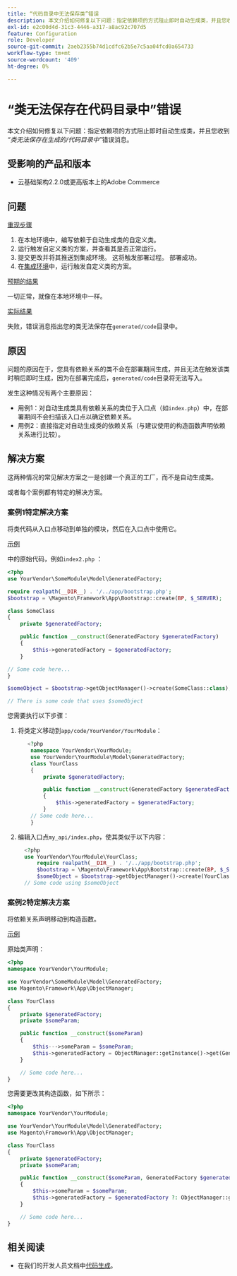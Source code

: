 ```yaml
---
title: “代码目录中无法保存类”错误
description: 本文介绍如何修复以下问题：指定依赖项的方式阻止即时自动生成类，并且您收到*“类无法保存在生成的/代码目录中”*错误消息。
exl-id: e2c00d4d-31c3-4446-a317-a8ac92c707d5
feature: Configuration
role: Developer
source-git-commit: 2aeb2355b74d1cdfc62b5e7c5aa04fcd0a654733
workflow-type: tm+mt
source-wordcount: '409'
ht-degree: 0%

---
```


# “类无法保存在代码目录中”错误

本文介绍如何修复以下问题：指定依赖项的方式阻止即时自动生成类，并且您收到&#x200B;*“类无法保存在生成的/代码目录中”*&#x200B;错误消息。

## 受影响的产品和版本

* 云基础架构2.2.0或更高版本上的Adobe Commerce

## 问题

<u>重现步骤</u>

1. 在本地环境中，编写依赖于自动生成类的自定义类。
1. 运行触发自定义类的方案，并查看其是否正常运行。
1. 提交更改并将其推送到集成环境。 这将触发部署过程。 部署成功。
1. 在[集成环境](/help/announcements/adobe-commerce-announcements/integration-environment-enhancement-request-pro-and-starter.md)中，运行触发自定义类的方案。

<u>预期的结果</u>

一切正常，就像在本地环境中一样。

<u>实际结果</u>

失败，错误消息指出您的类无法保存在`generated/code`目录中。

## 原因

问题的原因在于，您具有依赖关系的类不会在部署期间生成，并且无法在触发该类时稍后即时生成，因为在部署完成后，`generated/code`目录将无法写入。

发生这种情况有两个主要原因：

* 用例1：对自动生成类具有依赖关系的类位于入口点（如`index.php`）中，在部署期间不会扫描该入口点以确定依赖关系。
* 用例2：直接指定对自动生成类的依赖关系（与建议使用的构造函数声明依赖关系进行比较）。

## 解决方案

这两种情况的常见解决方案之一是创建一个真正的工厂，而不是自动生成类。

或者每个案例都有特定的解决方案。

### 案例1特定解决方案

将类代码从入口点移动到单独的模块，然后在入口点中使用它。

<u>示例</u>

中的原始代码，例如`index2.php` ：

```php
<?php
use YourVendor\SomeModule\Model\GeneratedFactory;

require realpath(__DIR__) . '/../app/bootstrap.php';
$bootstrap = \Magento\Framework\App\Bootstrap::create(BP, $_SERVER);

class SomeClass
{
    private $generatedFactory;

    public function __construct(GeneratedFactory $generatedFactory)
    {
        $this->generatedFactory = $generatedFactory;
    }

// Some code here...
}

$someObject = $bootstrap->getObjectManager()->create(SomeClass::class);

// There is some code that uses $someObject
```

您需要执行以下步骤：

1. 将类定义移动到`app/code/YourVendor/YourModule`：

   ```php
      <?php
       namespace YourVendor\YourModule;
       use YourVendor\YourModule\Model\GeneratedFactory;
       class YourClass
       {
           private $generatedFactory;
   
           public function __construct(GeneratedFactory $generatedFactory)
           {
               $this->generatedFactory = $generatedFactory;
           }
       // Some code here...
       }
   ```

1. 编辑入口点`my_api/index.php`，使其类似于以下内容：

   ```php
     <?php
     use YourVendor\YourModule\YourClass;
         require realpath(__DIR__) . '/../app/bootstrap.php';
         $bootstrap = \Magento\Framework\App\Bootstrap::create(BP, $_SERVER);
         $someObject = $bootstrap->getObjectManager()->create(YourClass::class);
     // Some code using $someObject
   ```

### 案例2特定解决方案

将依赖关系声明移动到构造函数。

<u>示例</u>

原始类声明：

```php
<?php
namespace YourVendor\YourModule;

use YourVendor\SomeModule\Model\GeneratedFactory;
use Magento\Framework\App\ObjectManager;

class YourClass
{
    private $generatedFactory;
    private $someParam;

    public function __construct($someParam)
    {
        $this--->someParam = $someParam;
        $this->generatedFactory = ObjectManager::getInstance()->get(GeneratedFactory::class);
    }

    // Some code here...
}
```

您需要更改其构造函数，如下所示：

```php
<?php
namespace YourVendor\YourModule;

use YourVendor\YourModule\Model\GeneratedFactory;
use Magento\Framework\App\ObjectManager;

class YourClass
{
    private $generatedFactory;
    private $someParam;

    public function __construct($someParam, GeneratedFactory $generatedFactory = null)
    {
        $this->someParam = $someParam;
        $this->generatedFactory = $generatedFactory ?: ObjectManager::getInstance()->get(GeneratedFactory::class);
    }

    // Some code here...
}
```

## 相关阅读

* 在我们的开发人员文档中[代码生成](https://developer.adobe.com/commerce/php/development/components/code-generation/)。
